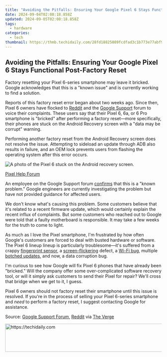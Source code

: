 ```yaml
---
title: "Avoiding the Pitfalls: Ensuring Your Google Pixel 6 Stays Functional Post-Factory Reset"
date: 2024-09-04T02:08:18.858Z
updated: 2024-09-05T02:08:18.858Z
tags:
  - hardware
categories:
  - tech
thumbnail: https://thmb.techidaily.com/28fd18825089fcdfad3c1b773e77abf9c25cebff2298e0b3f81d6c7fbae3c79e.jpg
---
```


## Avoiding the Pitfalls: Ensuring Your Google Pixel 6 Stays Functional Post-Factory Reset

Factory resetting your Pixel 6-series smartphone may leave it bricked. Google acknowledges that this is a "known issue" and is currently working to find a solution.

 Reports of this factory reset error began about two weeks ago. Since then, Pixel 6 owners have flocked to [Reddit](https://www.reddit.com/r/GooglePixel/comments/1drgmvx/another%5Fpixel%5F6a%5Fmine%5Fbootloopbricked%5Ffrom/) and the [Google Support](https://support.google.com/pixelphone/thread/281577056?) forum to voice their complaints. These users say that their Pixel 6, 6a, or 6 Pro smartphone is "bricked" after performing a factory reset—more specifically, their phones are stuck on the Android Recovery screen with a "data may be corrupt" warning.

 Performing another factory reset from the Android Recovery screen does not resolve the issue. Attempting to sideload an update through ADB also results in failure, and an OEM lock prevents users from flashing the operating system after this error occurs.

![A photo of the Pixel 6 stuck on the Android recovery screen.](https://static1.howtogeekimages.com/wordpress/wp-content/uploads/2024/07/75.jpg) 

[Pixel Help Forum](https://support.google.com/pixelphone/thread/281577056?hl=en&msgid=281998989)

 An employee on the Google Support forum [confirms](https://www.bleepingcomputer.com/news/google/google-pixel-phones-unusable-after-january-2024-system-update/) that this is a "known problem." Google engineers are currently investigating the problem but have not provided guidance for affected users.

 We don't know what's causing this problem. Some customers believe that it's related to a recent firmware update, which would certainly explain the recent influx of complaints. But some customers who reached out to Google were told that a faulty motherboard is responsible. It may take a few weeks for the truth to come to light.

 As much as I love the Pixel smartphone, I'm frustrated by how often Google's customers are forced to deal with busted hardware or software. The Pixel 6 lineup lineup is particularly troublesome—it's suffered from a crappy [fingerprint sensor](https://article-knowledge.techidaily.com/new-2024-approved-refined-lineup-of-conversation-starters-for-podcasting/), a [screen-flickering](https://screen-sharing-recording.techidaily.com/updated-in-2024-essential-tips-for-smooth-screen-sharing-on-skype-while-working-from-home/) defect, a [Wi-Fi bug](https://visual-screen-recording.techidaily.com/updated-tech-vanguard-apoyser-vs-other-top-screen-capture-tools-for-2024/), multiple [botched updates](https://www.bleepingcomputer.com/news/google/google-pixel-phones-unusable-after-january-2024-system-update/), and now, a data corruption bug.

 I'm curious to see how Google will fix Pixel 6 phones that have already been "bricked." Will the company offer some over-complicated software recovery tool, or will it simply ask customers to send their Pixel for repair? We'll cross that bridge when we get to it, I guess.

 Pixel 6 owners should not factory reset their smartphone until this issue is resolved. If you're in the process of selling your Pixel 6-series smartphone and _need_ to perform a factory reset, I suggest contacting Google for assistance.

 Source: [Google Support Forum](https://support.google.com/pixelphone/thread/281577056?), [Reddit](https://www.reddit.com/r/GooglePixel/comments/1drgmvx/another%5Fpixel%5F6a%5Fmine%5Fbootloopbricked%5Ffrom/) via [The Verge](https://www.theverge.com/2024/7/1/24190024/google-pixel-6-factory-reset-bricking-phones)

<ins class="adsbygoogle"
     style="display:block"
     data-ad-format="autorelaxed"
     data-ad-client="ca-pub-7571918770474297"
     data-ad-slot="1223367746"></ins>



<ins class="adsbygoogle"
     style="display:block"
     data-ad-client="ca-pub-7571918770474297"
     data-ad-slot="8358498916"
     data-ad-format="auto"
     data-full-width-responsive="true"></ins>



<!-- affiliate ads begin -->
<a href="https://electronicx.pxf.io/c/5597632/1166360/14483" target="_top" id="1166360">
  <img src="//a.impactradius-go.com/display-ad/14483-1166360" border="0" alt="https://techidaily.com" width="728" height="90"/>
</a>
<img height="0" width="0" src="https://electronicx.pxf.io/i/5597632/1166360/14483" style="position:absolute;visibility:hidden;" border="0" />
<!-- affiliate ads end -->
